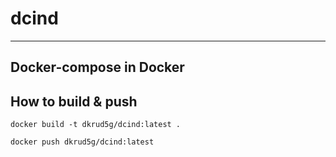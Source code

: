 # dcind
-------

## Docker-compose in Docker


## How to build & push

    docker build -t dkrud5g/dcind:latest .

    docker push dkrud5g/dcind:latest


